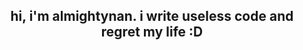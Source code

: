 <br></br>
<h2 align="center">hi, i'm almightynan. i write useless code and regret my life :D<br></br></h2>
<br></br>
